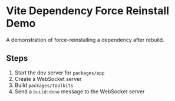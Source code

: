 # Vite Dependency Force Reinstall Demo

A demonstration of force-reinstalling a dependency after rebuild.

## Steps

1. Start the dev server for `packages/app`
2. Create a WebSocket server
3. Build `packages/toolkits`
4. Send a `build:done` message to the WebSocket server
